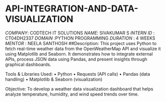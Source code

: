 # API-INTEGRATION-AND-DATA-VISUALIZATION
*COMPANY*: CODTECH IT SOLUTIONS
*NAME*: SIVAKUMAR S
*INTERN ID* : CT04DH2337 
*DOMAIN* :PYTHON PROGRAMMING
*DURATION* : 4 WEEKS
*MENTOR* : NEELA SANTHOSH
##Description:
This project uses Python to fetch real-time weather data from the OpenWeatherMap API and visualize it using Matplotlib and Seaborn. It demonstrates how to integrate external APIs, process JSON data using Pandas, and present insights through graphical dashboards.

Tools & Libraries Used:
	•	Python
	•	Requests (API calls)
	•	Pandas (data handling)
	•	Matplotlib & Seaborn (visualization)

Objective:
To develop a weather data visualization dashboard that helps analyze temperature, humidity, and wind speed trends over time.

